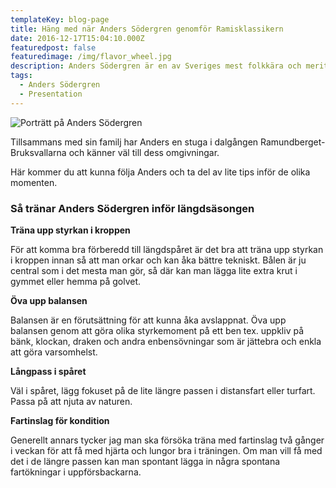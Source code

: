 ```yaml
---
templateKey: blog-page
title: Häng med när Anders Södergren genomför Ramisklassikern
date: 2016-12-17T15:04:10.000Z
featuredpost: false
featuredimage: /img/flavor_wheel.jpg
description: Anders Södergren är en av Sveriges mest folkkära och meriterade idrottare. Med flera medaljer från OS, VM och SM samt vinst i TV-programmet Mästarnas Mästare har han många erfarenheter att dela med sig av. Nu är det dags för honom att ta sig an Ramisklassikern. 
tags:
  - Anders Södergren
  - Presentation
---
```

![Porträtt på Anders Södergren](anders-sodergren-portratt.jpg)

Tillsammans med sin familj har Anders en stuga i dalgången Ramundberget-Bruksvallarna och känner väl till dess omgivningar.

Här kommer du att kunna följa Anders och ta del av lite tips inför de olika momenten.

### Så tränar Anders Södergren inför längdsäsongen
                
**Träna upp styrkan i kroppen**

  För att komma bra förberedd till längdspåret är det bra att träna upp styrkan i kroppen innan så att man orkar och kan åka bättre tekniskt. Bålen är ju central som i det mesta man gör, så där kan man lägga lite extra krut i gymmet eller hemma på golvet. 

**Öva upp balansen**                

  Balansen är en förutsättning för att kunna åka avslappnat. Öva upp balansen genom att göra olika styrkemoment på ett ben tex. uppkliv på bänk, klockan, draken och andra enbensövningar som är jättebra och enkla att göra varsomhelst.

**Långpass i spåret**

  Väl i spåret, lägg fokuset på de lite längre passen i distansfart eller turfart. Passa på att njuta av naturen.  

**Fartinslag för kondition**

  Generellt annars tycker jag man ska försöka träna med fartinslag två gånger i veckan för att få med hjärta och lungor bra i träningen. Om man vill få med det i de längre passen kan man spontant lägga in några spontana fartökningar i uppförsbackarna.  



